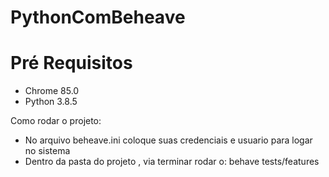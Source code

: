 # PythonComBeheave

# Pré Requisitos
 - Chrome 85.0
 - Python 3.8.5
 
 Como rodar o projeto:
   - No arquivo beheave.ini coloque suas credenciais e usuario para logar no sistema
   - Dentro da pasta do projeto , via terminar rodar o: behave tests/features

